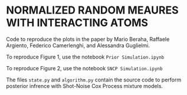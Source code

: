 # NORMALIZED RANDOM MEAURES WITH INTERACTING ATOMS 

Code to reproduce the plots in the paper by Mario Beraha, Raffaele Argiento, Federico Camerlenghi, and Alessandra Guglielmi.

To reproduce Figure 1, use the notebook `Prior Simulation.ipynb`

To reproduce Figure 2, use the notebook `SNCP Simulation.ipynb`

The files `state.py` and `algorithm.py` contain the source code to perform posterior infrence with Shot-Noise Cox Process mixture models.
